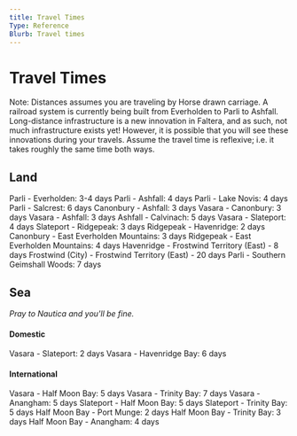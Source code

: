```yaml
---
title: Travel Times
Type: Reference
Blurb: Travel times
---
```

# Travel Times
Note: Distances assumes you are traveling by Horse drawn carriage. A railroad system is currently being built from Everholden to Parli to Ashfall. Long-distance infrastructure is a new innovation in Faltera, and as such, not much infrastructure exists yet! However, it is possible that you will see these innovations during your travels. Assume the travel time is reflexive; i.e. it takes roughly the same time both ways.

## Land
Parli - Everholden: 3-4 days
Parli - Ashfall: 4 days
Parli - Lake Novis: 4 days
Parli - Salcrest: 6 days
Canonbury - Ashfall: 3 days
Vasara - Canonbury: 3 days
Vasara - Ashfall: 3 days
Ashfall - Calvinach: 5 days
Vasara - Slateport: 4 days
Slateport - Ridgepeak: 3 days
Ridgepeak - Havenridge: 2 days
Canonbury - East Everholden Mountains: 3 days
Ridgepeak - East Everholden Mountains: 4 days
Havenridge - Frostwind Territory (East) - 8 days
Frostwind (City) - Frostwind Territory (East) - 20 days
Parli - Southern Geimshall Woods: 7 days

## Sea
*Pray to Nautica and you'll be fine.*
#### Domestic
Vasara - Slateport: 2 days
Vasara - Havenridge Bay: 6 days
#### International
Vasara - Half Moon Bay: 5 days
Vasara - Trinity Bay: 7 days
Vasara - Anangham: 5 days
Slateport - Half Moon Bay: 5 days
Slateport - Trinity Bay: 5 days
Half Moon Bay - Port Munge: 2 days
Half Moon Bay - Trinity Bay: 3 days
Half Moon Bay - Anangham: 4 days